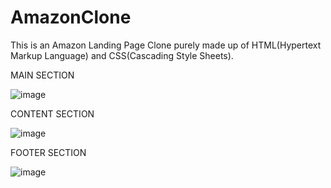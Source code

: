 # AmazonClone

This is an Amazon Landing Page Clone purely made up of HTML(Hypertext Markup Language) and CSS(Cascading Style Sheets).

MAIN SECTION

![image](https://github.com/RupalRastogi/AmazonClone/assets/110107667/620c3a60-d594-40d4-97d8-f9b7fd1d74fa)


CONTENT SECTION

![image](https://github.com/RupalRastogi/AmazonClone/assets/110107667/9d8ec68a-8ed8-4aec-ba1e-e07f24914f8c)

FOOTER SECTION

![image](https://github.com/RupalRastogi/AmazonClone/assets/110107667/586e5f4e-e30b-4719-9145-e8debc086cf7)


